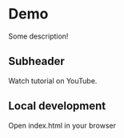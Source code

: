 # Demo
Some description!

## Subheader
Watch tutorial on YouTube.


## Local development
Open index.html in your browser